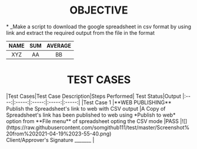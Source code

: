 <h1 align="center">OBJECTIVE</h1>
* _Make a script to download the google spreadsheet in csv format by using link and extract the required output from the file in the format


|NAME|SUM|AVERAGE|
|:---:|:---:|:---:|
|XYZ |AA |BB|

<h1 align="center">TEST CASES</h1> 
|Test Cases|Test Case Description|Steps Performed| Test Status|Output
|:----:|:-----:|:-----:|:-----:|:-----:|
|Test Case 1 |**WEB PUBLISHING** <br/> Publish the Spreadsheet's link to web with CSV output |A Copy of Spreadsheet's link has been published to web using *Publish to web* option from **File menu** of spreadsheet opting the CSV mode |PASS |![](https://raw.githubusercontent.com/somgithub111/test/master/Screenshot%20from%202021-04-19%2023-55-40.png) <br/> Client/Approver's Signature _______ |

                  
         
            

    

